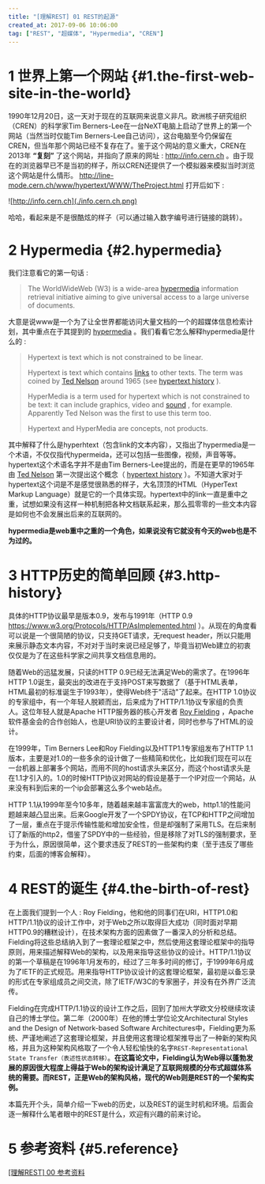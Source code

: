 ```yaml
---
title: "[理解REST] 01 REST的起源"
created_at: 2017-09-06 10:06:00
tag: ["REST", "超媒体", "Hypermedia", "CREN"]
---
```


# 1 世界上第一个网站 {#1.the-first-web-site-in-the-world}

1990年12月20日，这一天对于现在的互联网来说意义非凡。欧洲核子研究组织（CREN）的科学家Tim Berners-Lee在一台NeXT电脑上启动了世界上的第一个网站（当然当时仅能Tim Berners-Lee自己访问），这台电脑至今仍保留在CREN，但当年那个网站已经不复存在了。鉴于这个网站的意义重大，CREN在2013年 **“复刻”** 了这个网站，并指向了原来的网址 : http://info.cern.ch 。由于现在的浏览器早已不是当初的样子，所以CREN还提供了一个模拟器来模拟当时浏览这个网站是什么情形。 http://line-mode.cern.ch/www/hypertext/WWW/TheProject.html 打开后如下 : 

![http://info.cern.ch](./info.cern.ch.png)

哈哈，看起来是不是很酷炫的样子（可以通过输入数字编号进行链接的跳转）。

# 2 Hypermedia {#2.hypermedia}

我们注意看它的第一句话 : 

> The WorldWideWeb (W3) is a wide-area [hypermedia](http://info.cern.ch/hypertext/WWW/WhatIs.html) information retrieval initiative aiming to give universal access to a large universe of documents.

大意是说www是一个为了让全世界都能访问大量文档的一个的超媒体信息检索计划，其中重点在于其提到的 [hypermedia](http://info.cern.ch/hypertext/WWW/WhatIs.html) 。我们看看它怎么解释hypermedia是什么的 : 

> Hypertext is text which is not constrained to be linear.
> 
> Hypertext is text which contains [links](http://info.cern.ch/hypertext/WWW/Terms.html#link) to other texts. The term was coined by [Ted Nelson](http://info.cern.ch/hypertext/WWW/Xanadu.html#Nelson) around 1965 (see [hypertext history](http://info.cern.ch/hypertext/History.html) ).
> 
> HyperMedia is a term used for hypertext which is not constrained to be text: it can include graphics, video and [sound](http://info.cern.ch/hypertext/WWW/Talks/YesWeCan.snd) , for example. Apparently Ted Nelson was the first to use this term too.
> 
> Hypertext and HyperMedia are concepts, not products.

其中解释了什么是hyperhtext（包含link的文本内容），又指出了hypermedia是一个术语，不仅仅指代hypermeida，还可以包括一些图像，视频，声音等等。hypertext这个术语名字并不是由Tim Berners-Lee提出的，而是在更早的1965年由 [Ted Nelson](http://info.cern.ch/hypertext/WWW/Xanadu.html#Nelson) 第一次提出这个概念（ [hypertext history](http://info.cern.ch/hypertext/History.html) ）。不知道大家对于hypertext这个词是不是感觉很熟悉的样子，大名顶顶的HTML（HyperText Markup Language）就是它的一个具体实现。hypertext中的link一直是重中之重，试想如果没有这样一种机制把各种文档联系起来，那么孤零零的一些文本内容是如何也不会发展出后来的互联网的。

**hypermedia是web重中之重的一个角色，如果说没有它就没有今天的web也是不为过的。**

# 3 HTTP历史的简单回顾 {#3.http-history}

具体的HTTP协议最早是版本0.9，发布与1991年（HTTP 0.9 https://www.w3.org/Protocols/HTTP/AsImplemented.html ）。从现在的角度看可以说是一个很简陋的协议，只支持GET请求，无request header，所以只能用来展示静态文本内容，不对对于当时来说已经足够了，毕竟当初Web建立的初衷仅仅是为了在这些科学家之间共享文档信息用的。

随着Web的迅猛发展，只读的HTTP 0.9已经无法满足Web的需求了。在1996年HTTP 1.0诞生，最突出的改进在于支持POST来写数据了（基于HTML表单，HTML最初的标准诞生于1993年），使得Web终于"活动"了起来。在HTTP 1.0协议的专家组中，有一个年轻人脱颖而出，后来成为了HTTP/1.1协议专家组的负责人。这位年轻人就是Apache HTTP服务器的核心开发者 [Roy Fielding](https://en.wikipedia.org/wiki/Roy_Fielding) ，Apache软件基金会的合作创始人，也是URI协议的主要设计者，同时也参与了HTML的设计。

在1999年，Tim Berners Lee和Roy Fielding以及HTTP1.1专家组发布了HTTP 1.1版本，主要是对1.0的一些多余的设计做了一些精简和优化，比如我们现在可以在一台机器上部署多个网站，而用不同的host请求头来区分，而这个host请求头是在1.1才引入的。1.0的时候HTTP协议对网站的假设是基于一个IP对应一个网站，从来没有料到后来的一个ip会部署这么多个web站点。

HTTP 1.1从1999年至今10多年，随着越来越丰富富庞大的web，http1.1的性能问题越来越凸显出来。后来Google开发了一个SPDY协议，在TCP和HTTP之间增加了一层，重点在于提示传输性能和增加安全性，但是却强制了采用TLS。在后来制订了新版的http2，借鉴了SPDY中的一些经验，但是移除了对TLS的强制要求，至于为什么，原因很简单，这个要求违反了REST的一些架构约束（至于违反了哪些约束，后面的博客会解释）。

# 4 REST的诞生 {#4.the-birth-of-rest}

在上面我们提到一个人 : Roy Fielding，他和他的同事们在URI，HTTP1.0和HTTP/1.1协议的设计工作中，对于Web之所以取得巨大成功（同时面对早期HTTP0.9的糟糕设计），在技术架构方面的因素做了一番深入的分析和总结。Fielding将这些总结纳入到了一套理论框架之中，然后使用这套理论框架中的指导原则，用来描述解释Web的架构，以及用来指导这些协议的设计。HTTP/1.1协议的第一个草稿是在1996年1月发布的，经过了三年多时间的修订，于1999年6月成为了IETF的正式规范。用来指导HTTP协议设计的这套理论框架，最初是以备忘录的形式在专家组成员之间交流，除了IETF/W3C的专家圈子，并没有在外界广泛流传。

Fielding在完成HTTP/1.1协议的设计工作之后，回到了加州大学欧文分校继续攻读自己的博士学位。第二年（2000年）在他的博士学位论文Architectural Styles and the Design of Network-based Software Architectures中，Fielding更为系统、严谨地阐述了这套理论框架，并且使用这套理论框架推导出了一种新的架构风格，并且为这种架构风格取了一个令人轻松愉快的名字`REST-Representational State Transfer（表述性状态转移）`。**在这篇论文中，Fielding认为Web得以蓬勃发展的原因很大程度上得益于Web的架构设计满足了互联网规模的分布式超媒体系统的需要。而REST，正是Web的架构风格，现代的Web则是REST的一个架构实例。**

本篇先开个头，简单介绍一下web的历史，以及REST的诞生时机和环境。后面会逐一解释什么笔者眼中的REST是什么，欢迎有兴趣的前来讨论。

# 5 参考资料 {#5.reference}

[[理解REST] 00 参考资料][reference]

[reference]:../00-reference/